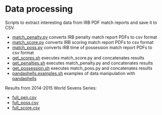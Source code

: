 # Data processing

Scripts to extract interesting data from IRB PDF match reports
and save it to CSV.

* [match_penalty.py](scripts/match_penalty.py) converts IRB penalty match report PDFs to csv format
* [match_score.py](scripts/match_score.py) converts IRB scoring match report PDFs to csv format
* [match_poss.py](scripts/match_poss.py) converts IRB time of possession match report PDFs to csv format
* [get_scores.sh](scripts/get_score.sh) executes match_score.py and concatenates results
* [get_penalties.sh](scripts/get_penalties.sh) executes match_penalty.py and concatenates results
* [get_possession.sh](scripts/get_possession.sh) executes match_poss.py and concatenates results
* [pandashells.examples.sh](scripts/pandashells.examples.sh) examples of data manipulation with [pandashells](https://github.com/robdmc/pandashells)

Results from 2014-2015 World Sevens Series:

* [full_pen.csv](data/full_pen.csv)
* [full_poss.csv](data/full_poss.csv)
* [full_score.csv](data/full_score.csv)
